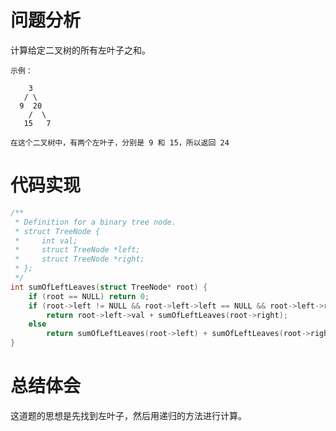 # 问题分析
计算给定二叉树的所有左叶子之和。

	示例：
	
	    3
	   / \
	  9  20
	    /  \
	   15   7
	
	在这个二叉树中，有两个左叶子，分别是 9 和 15，所以返回 24
# 代码实现
```C
/**
 * Definition for a binary tree node.
 * struct TreeNode {
 *     int val;
 *     struct TreeNode *left;
 *     struct TreeNode *right;
 * };
 */
int sumOfLeftLeaves(struct TreeNode* root) {
    if (root == NULL) return 0;
    if (root->left != NULL && root->left->left == NULL && root->left->right == NULL)
        return root->left->val + sumOfLeftLeaves(root->right);
    else
        return sumOfLeftLeaves(root->left) + sumOfLeftLeaves(root->right);
}
```
# 总结体会
这道题的思想是先找到左叶子，然后用递归的方法进行计算。
